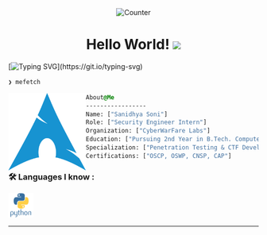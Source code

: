 
<div id="counter", align="center">
  <img src="https://komarev.com/ghpvc/?username=Shivanshdgr8&style=flat-square&color=green" alt="Counter"/>
 </div>

<h1 align="center">
  Hello World!
  <img src="https://media.giphy.com/media/RqCkhwVvVRWOOrDoI6/giphy.gif" width="40px"/>
</h1>


[![Typing SVG](https://readme-typing-svg.demolab.com?font=Fira+Code&pause=1000&random=false&width=435&lines=Hi+i+am+Sanidhya+Sometimes+I+play+CTFs;Sometimes+I+develop+them.)](https://git.io/typing-svg)

```css
❯ mefetch
```

<div style="display:block;text-align:left"><img align="left" src="https://raw.githubusercontent.com/warl0ckwraith/warl0ckwraith/main/arch.png" border="0" style="width:156px;">
  
  ```css
  About@Me
  -----------------
  Name: ["Sanidhya Soni"]
  Role: ["Security Engineer Intern"]
  Organization: ["CyberWarFare Labs"]
  Education: ["Pursuing 2nd Year in B.Tech. Computer Science Engineering"]
  Specialization: ["Penetration Testing & CTF Development"]
  Certifications: ["OSCP, OSWP, CNSP, CAP"]
```
### :hammer_and_wrench: Languages I know :

<div>
  <img src="https://github.com/devicons/devicon/blob/master/icons/python/python-original-wordmark.svg" title="Python" alt="Python" width="50" height="50"/>&nbsp;
</div>

---



